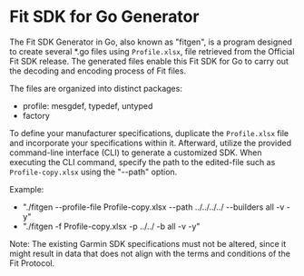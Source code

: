 # Fit SDK for Go Generator

The Fit SDK Generator in Go, also known as "fitgen", is a program designed to create  several *.go files using `Profile.xlsx`, file retrieved from the Official Fit SDK release. The generated files enable this Fit SDK for Go to carry out the decoding and encoding process of Fit files.

The files are organized into distinct packages: 
 - profile: mesgdef, typedef, untyped
 - factory

To define your manufacturer specifications, duplicate the `Profile.xlsx` file and  incorporate your specifications within it. Afterward, utilize the provided command-line  interface (CLI) to generate a customized SDK. When executing the CLI command, specify  the path to the edited-file such as `Profile-copy.xlsx` using the "--path" option.

Example: 
 - "./fitgen --profile-file Profile-copy.xlsx --path ../../../../ --builders all -v -y"
 - "./fitgen -f Profile-copy.xlsx -p ../../ -b all -v -y"

Note: The existing Garmin SDK specifications must not be altered, since it might result in data that does not align with the terms and conditions of the Fit Protocol.